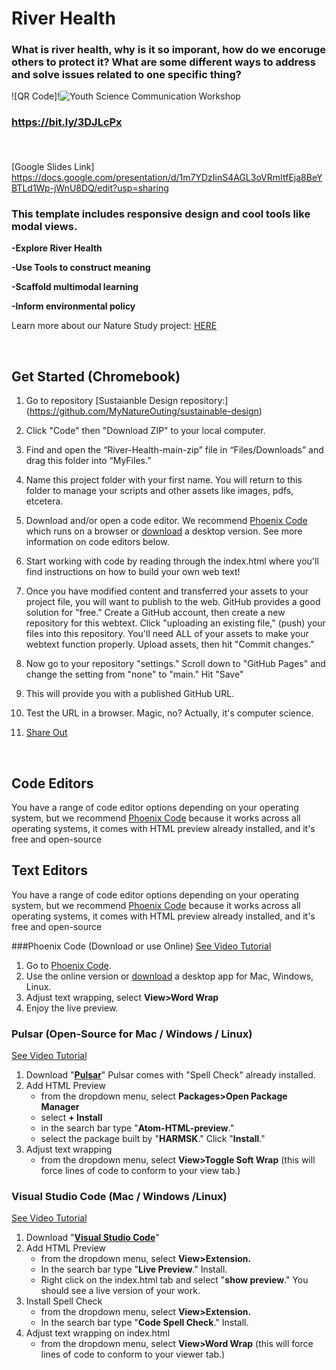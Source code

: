 # River Health 

 
### What is river health, why is it so imporant, how do we encoruge others to protect it? What are some different ways to address and solve issues related to one specific thing? 

![QR Code]!![Youth Science Communication Workshop](https://github.com/LeanniB/RiverHealth/assets/169322779/3245540b-d6ee-4412-8b03-8cb87e26e86e)


### https://bit.ly/3DJLcPx <p>&nbsp;</p>

[Google Slides Link]
https://docs.google.com/presentation/d/1m7YDzIinS4AGL3oVRmItfEja8BeYBTLd1Wp-jWnU8DQ/edit?usp=sharing
 
### This template includes responsive design and cool tools like modal views. 

**-Explore River Health**

**-Use Tools to construct meaning**

**-Scaffold multimodal learning**

**-Inform environmental policy**


Learn more about our Nature Study project: [HERE](https://sjquigley.github.io/mutimodal-nature-studies/)
<p>&nbsp;</p>



## Get Started (Chromebook)

1. Go to repository [Sustaianble Design repository:] (https://github.com/MyNatureOuting/sustainable-design)

2. Click "Code" then "Download ZIP" to your local computer. 

3.	Find and open the “River-Health-main-zip” file in “Files/Downloads” and drag this folder into “MyFiles.”   

4.	Name this project folder with your first name. You will return to this folder to manage your scripts and other assets like images, pdfs, etcetera.

5.	Download and/or open a code editor. We recommend [Phoenix Code](https://phcode.dev) which runs on a browser or [download](https://phcode.io/#/home) a desktop version. See more information on code editors below.  

6.	Start working with code by reading through the index.html where you'll find instructions on how to build your own web text!

7.	Once you have modified content and transferred your assets to your project file, you will want to publish to the web. GitHub provides a good solution for "free." Create a GitHub account, then create a new repository for this webtext. Click "uploading an existing file," (push) your files into this repository. You'll need ALL of your assets to make your webtext function properly. Upload assets, then hit "Commit changes."

8.	Now go to your repository "settings." Scroll down to "GitHub Pages" and change the setting from "none" to "main." Hit "Save"

9.	This will provide you with a published GitHub URL.

10.	Test the URL in a browser. Magic, no? Actually, it's computer science.

11. [Share Out](https://docs.google.com/forms/d/e/1FAIpQLSdRW9k4l2kyjfKcyVplOtmLul2jltW6PDf1zhpcz7IS5Xur7w/viewform?usp=sf_link)<p>&nbsp;</p>



## Code Editors 

You have a range of code editor options depending on your operating system, but we recommend [Phoenix Code](https://phcode.dev) because it works across all operating systems, it comes with HTML preview already installed, and it's free and open-source

## Text Editors 

You have a range of code editor options depending on your operating system, but we recommend [Phoenix Code](https://phcode.dev) because it works across all operating systems, it comes with HTML preview already installed, and it's free and open-source

###Phoenix Code (Download or use Online)
[See Video Tutorial]()

1. Go to [Phoenix Code](https://phcode.dev). 
1. Use the online version or [download](https://phcode.io/#/home) a desktop app for Mac, Windows, Linux. 
1. Adjust text wrapping, select **View>Word Wrap**
1. Enjoy the live preview.

### Pulsar (Open-Source for Mac / Windows / Linux)
[See Video Tutorial](https://youtu.be/dKcJm4V53ig)

1. Download "**[Pulsar](https://pulsar-edit.dev)**" Pulsar comes with "Spell Check" already installed. 
1. Add HTML Preview 
	* from the dropdown menu, select **Packages>Open Package Manager**
	* select **+ Install**
	* in the search bar type "**Atom-HTML-preview**." 
	* select the package built by "**HARMSK**." Click "**Install**."
1. Adjust text wrapping 
	 -	from the dropdown menu, select **View>Toggle Soft Wrap** (this will force lines of code to conform to your view tab.)

### Visual Studio Code (Mac / Windows /Linux)
[See Video Tutorial](https://youtu.be/1onqFbSgeQo)

1. Download "**[Visual Studio Code](https://code.visualstudio.com/download)**"
1. Add HTML Preview 
	* from the dropdown menu, select **View>Extension.**
	* In the search bar type "**Live Preview**." Install.
	* Right click on the index.html tab and select "**show preview**." You should see a live version of your work.
1. Install Spell Check 
	* from the dropdown menu, select **View>Extension.** 
	* In the search bar type "**Code Spell Check**." Install.
1. Adjust text wrapping on index.html 
	* from the dropdown menu, select **View>Word Wrap** (this will force lines of code to conform to your viewer tab.)









